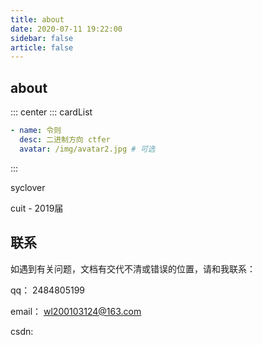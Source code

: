 ```yaml
---
title: about
date: 2020-07-11 19:22:00
sidebar: false
article: false
---
```


## about
::: center
::: cardList
```yaml
- name: 令则
  desc: 二进制方向 ctfer
  avatar: /img/avatar2.jpg # 可选
```
:::

syclover 

cuit - 2019届

## 联系

如遇到有关问题，文档有交代不清或错误的位置，请和我联系：

qq： 2484805199

email： wl200103124@163.com

csdn: [](https://blog.csdn.net/wlz_lc_4)
